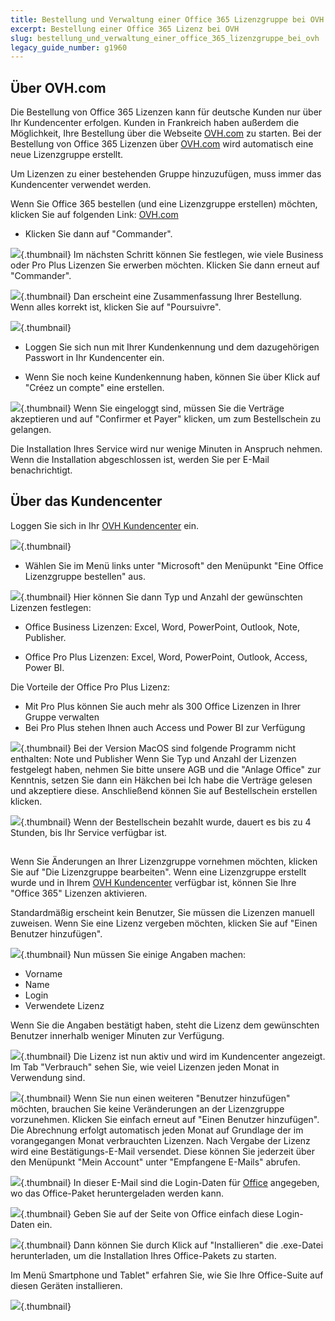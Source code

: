 ```yaml
---
title: Bestellung und Verwaltung einer Office 365 Lizenzgruppe bei OVH
excerpt: Bestellung einer Office 365 Lizenz bei OVH
slug: bestellung_und_verwaltung_einer_office_365_lizenzgruppe_bei_ovh
legacy_guide_number: g1960
---
```



## Über OVH.com
Die Bestellung von Office 365 Lizenzen kann für deutsche Kunden nur über Ihr Kundencenter erfolgen. Kunden in Frankreich haben außerdem die Möglichkeit, Ihre Bestellung über die Webseite [OVH.com](https://www.ovh.com/fr/office-365-business) zu starten.
Bei der Bestellung von Office 365 Lizenzen über [OVH.com](https://www.ovh.com/fr/office-365-business) wird automatisch eine neue Lizenzgruppe erstellt.

Um Lizenzen zu einer bestehenden Gruppe hinzuzufügen, muss immer das Kundencenter verwendet werden.

Wenn Sie Office 365 bestellen (und eine Lizenzgruppe erstellen) möchten, klicken Sie auf folgenden Link: [OVH.com](https://www.ovh.com/fr/office-365-business)


- Klicken Sie dann auf "Commander".



![](images/img_4181.jpg){.thumbnail}
Im nächsten Schritt können Sie festlegen, wie viele Business oder Pro Plus Lizenzen Sie erwerben möchten. Klicken Sie dann erneut auf "Commander".

![](images/img_4183.jpg){.thumbnail}
Dan erscheint eine Zusammenfassung Ihrer Bestellung. Wenn alles korrekt ist, klicken Sie auf "Poursuivre".

![](images/img_4184.jpg){.thumbnail}

- Loggen Sie sich nun mit Ihrer Kundenkennung und dem dazugehörigen Passwort in Ihr Kundencenter ein. 

- Wenn Sie noch keine Kundenkennung haben, können Sie über Klick auf "Créez un compte" eine erstellen.



![](images/img_4185.jpg){.thumbnail}
Wenn Sie eingeloggt sind, müssen Sie die Verträge akzeptieren und auf "Confirmer et Payer" klicken, um zum Bestellschein zu gelangen.

Die Installation Ihres Service wird nur wenige Minuten in Anspruch nehmen. Wenn die Installation abgeschlossen ist, werden Sie per E-Mail benachrichtigt.


## Über das Kundencenter
Loggen Sie sich in Ihr [OVH Kundencenter](https://www.ovh.com/manager/web) ein.

![](images/img_3073.jpg){.thumbnail}

- Wählen Sie im Menü links unter "Microsoft" den Menüpunkt "Eine Office Lizenzgruppe bestellen" aus.



![](images/img_3074.jpg){.thumbnail}
Hier können Sie dann Typ und Anzahl der gewünschten Lizenzen festlegen:


- Office Business Lizenzen: Excel, Word, PowerPoint, Outlook, Note, Publisher.

- Office Pro Plus Lizenzen: Excel, Word, PowerPoint, Outlook, Access, Power BI.


Die Vorteile der Office Pro Plus Lizenz:


- Mit Pro Plus können Sie auch mehr als 300 Office Lizenzen in Ihrer Gruppe verwalten
- Bei Pro Plus stehen Ihnen auch Access und Power BI zur Verfügung



![](images/img_3076.jpg){.thumbnail}
Bei der Version MacOS sind folgende Programm nicht enthalten: Note und Publisher
Wenn Sie Typ und Anzahl der Lizenzen festgelegt haben, nehmen Sie bitte unsere AGB und die "Anlage Office" zur Kenntnis, setzen Sie dann ein Häkchen bei Ich habe die Verträge gelesen und akzeptiere diese. Anschließend können Sie auf Bestellschein erstellen klicken.

![](images/img_3077.jpg){.thumbnail}
Wenn der Bestellschein bezahlt wurde, dauert es bis zu 4 Stunden, bis Ihr Service verfügbar ist.


## 
Wenn Sie Änderungen an Ihrer Lizenzgruppe vornehmen möchten, klicken Sie auf "Die Lizenzgruppe bearbeiten".
Wenn eine Lizenzgruppe erstellt wurde und in Ihrem [OVH Kundencenter](https://www.ovh.com/manager/web) verfügbar ist, können Sie Ihre "Office 365" Lizenzen aktivieren.

Standardmäßig erscheint kein Benutzer, Sie müssen die Lizenzen manuell zuweisen. Wenn Sie eine Lizenz vergeben möchten, klicken Sie auf "Einen Benutzer hinzufügen".

![](images/img_3084.jpg){.thumbnail}
Nun müssen Sie einige Angaben machen:


- Vorname
- Name
- Login
- Verwendete Lizenz


Wenn Sie die Angaben bestätigt haben, steht die Lizenz dem gewünschten Benutzer innerhalb weniger Minuten zur Verfügung.

![](images/img_3085.jpg){.thumbnail}
Die Lizenz ist nun aktiv und wird im Kundencenter angezeigt.
Im Tab "Verbrauch" sehen Sie, wie veiel Lizenzen jeden Monat in Verwendung sind.

![](images/img_3086.jpg){.thumbnail}
Wenn Sie nun einen weiteren "Benutzer hinzufügen" möchten, brauchen Sie keine Veränderungen an der Lizenzgruppe vorzunehmen. Klicken Sie einfach erneut auf "Einen Benutzer hinzufügen". Die Abrechnung erfolgt automatisch jeden Monat auf Grundlage der im vorangegangen Monat verbrauchten Lizenzen.
Nach Vergabe der Lizenz wird eine Bestätigungs-E-Mail versendet. Diese können Sie jederzeit über den Menüpunkt "Mein Account" unter "Empfangene E-Mails" abrufen.

![](images/img_3784.jpg){.thumbnail}
In dieser E-Mail sind die Login-Daten für [Office](https://portal.office.com) angegeben, wo das Office-Paket heruntergeladen werden kann.

![](images/img_3089.jpg){.thumbnail}
Geben Sie auf der Seite von Office einfach diese Login-Daten ein.

![](images/img_3090.jpg){.thumbnail}
Dann können Sie durch Klick auf "Installieren" die .exe-Datei herunterladen, um die Installation Ihres Office-Pakets zu starten.

Im Menü Smartphone und Tablet" erfahren Sie, wie Sie Ihre Office-Suite auf diesen Geräten installieren.

![](images/img_3092.jpg){.thumbnail}

